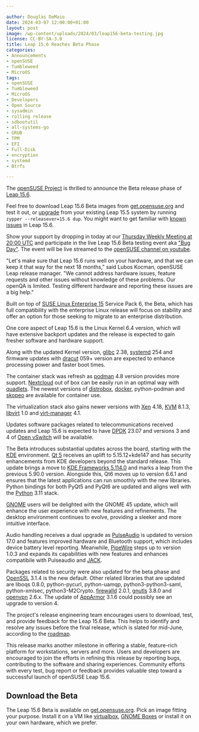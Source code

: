 ```yaml
---

author: Douglas DeMaio
date: 2024-03-07 12:00:00+01:00
layout: post
image: /wp-content/uploads/2024/03/leap156-beta-testing.jpg
license: CC-BY-SA-3.0
title: Leap 15.6 Reaches Beta Phase
categories:
- Announcements
- openSUSE
- Tumbleweed
- MicroOS
tags:
- openSUSE
- Tumbleweed
- MicroOS
- Developers
- Open Source
- sysadmin
- rolling release
- sdbootutil
- all-systems-go
- GRUB
- TPM
- EFI
- Full-Disk
- encryption
- systemd
- Btrfs

---
```


The [openSUSE Project](https://www.opensuse.org/) is thrilled to announce the Beta release phase of [Leap 15.6](https://get.opensuse.org/leap/15.6/). 

Feel free to download Leap 15.6 Beta images from [get.opensuse.org](https://get.opensuse.org/leap/15.6/) and test it out, or [upgrade](https://en.opensuse.org/SDB:System_upgrade) from your existing Leap 15.5 system by running `zypper --releasever=15.6 dup`. You might want to get familiar with [known issues](https://en.opensuse.org/openSUSE:Known_bugs_15.6) in Leap 15.6.

Show your support by dropping in today at our [Thursday Weekly Meeting at 20:00 UTC](https://calendar.opensuse.org/teams/marketing/events/thursday_weekly_meeting) and participate in the live Leap 15.6 Beta testing event aka ["Bug Day"](https://en.opensuse.org/openSUSE:Bug_Day#March_7th%3A_Leap_15.6_Beta). The event will be live streamed to the [openSUSE channel on youtube](https://www.youtube.com/user/opensusetv).

"Let's make sure that Leap 15.6 runs well on your hardware, and that we can keep it that way for the next 18 months," said Lubos Kocman, openSUSE Leap release manager. "We cannot address hardware issues, feature requests and other issues without knowledge of these problems. Our openQA is limited. Testing different hardware and reporting these issues are a big help."

Built on top of [SUSE Linux Enterprise 15](https://www.suse.com/c/suse-linux-enterprise-15-is-generally-available/) Service Pack 6, the Beta, which has full compatibility with the enterprise Linux release will focus on stability and offer an option for those seeking to migrate to an enterprise distribution.

One core aspect of Leap 15.6 is the Linux Kernel 6.4 version, which will have extensive backport updates and the release is expected to gain fresher software and hardware support.

Along with the updated Kernel version, [glibc](https://www.gnu.org/software/libc/) 2.38, [systemd](https://freedesktop.org/wiki/Software/systemd/) 254 and firmware updates with [dracut](https://dracut.wiki.kernel.org/index.php/Main_Page) 059+ version are expected to enhance processing power and faster boot times.

The container stack was refresh as [podman](https://podman.io/) 4.8 version provides more support. [Nextcloud](https://nextcloud.com/) out of box can be easily run in an optimal way with [quadlets](https://github.com/containers/quadlet). The newest versions of [distrobox](https://github.com/89luca89/distrobox), [docker](https://www.docker.com/), python-podman and [skopeo](https://github.com/containers/skopeo) are available for container use. 

The virtualization stack also gains newer versions with [Xen](https://xenproject.org/) 4.18, [KVM](https://www.linux-kvm.org/page/Main_Page) 8.1.3, [libvirt](https://libvirt.org)  1.0 and [virt-manager](https://virt-manager.org/download/) 4.1.

Updates software packages related to telecommunications received updates and Leap 15.6 is expected to have [DPDK](https://git.dpdk.org/) 23.07 and versions 3 and 4 of [Open vSwitch](https://www.openvswitch.org/) will be available.

The Beta introduces substantial updates across the board, starting with the [KDE](https://kde.org) environment. [Qt 5](https://www.qt.io/product/qt5) receives an uplift to 5.15.12+kde147 and has security enhancements from KDE developers beyond the standard release. This update brings a move to [KDE Frameworks 5.114.0](https://kde.org/announcements/frameworks/5/5.114.0/) and marks a leap from the previous 5.90.0 version. Alongside this, Qt6 moves up to version 6.6.1 and ensures that the latest applications can run smoothly with the new libraries. Python bindings for both PyQt5 and PyQt6 are updated and aligns well with the [Python](https://www.python.org/) 3.11 stack.

[GNOME](https://www.gnome.org/) users will be delighted with the GNOME 45 update, which will enhance the user experience with new features and refinements. The desktop environment continues to evolve, providing a sleeker and more intuitive interface.

Audio handling receives a dual upgrade as [PulseAudio](https://www.freedesktop.org/wiki/Software/PulseAudio/) is updated to version 17.0 and features improved hardware and Bluetooth support, which includes device battery level reporting. Meanwhile, [PipeWire](https://pipewire.org/) steps up to version 1.0.3 and expands its capabilities with new features and enhances compatibile with Pulseaudio and [JACK](https://jackaudio.org/).

Packages related to security were also updated for the beta phase and [OpenSSL](https://www.openssl.org/) 3.1.4 is the new default. Other related libraries that are updated are liboqs 0.8.0, python-pycurl, python-uamqp, python3-python3-saml, python-xmlsec, python3-M2Crypto. [firewalld](https://firewalld.org/) 2.0.1, [gnutls](https://www.gnutls.org/) 3.8.0 and [openvpn](https://openvpn.net/) 2.6.x. The update of [AppArmor](https://apparmor.net/) 3.1.6 could possibly see an upgrade to version 4. 

The project's release engineering team encourages users to download, test, and provide feedback for the Leap 15.6 Beta. This helps to identify and resolve any issues before the final release, which is slated for mid-June, according to the [roadmap](https://en.opensuse.org/openSUSE:Roadmap).

 This release marks another milestone in offering a stable, feature-rich platform for workstations, servers and more. Users and developers are encouraged to join the efforts in refining this release by reporting bugs, contributing to the software and sharing experiences. Community efforts with every test, bug report or feedback provides valuable step toward a successful launch of openSUSE Leap 15.6.

## Download the Beta

The Leap 15.6 Beta is available on [get.opensuse.org](https://get.opensuse.org/testing). Pick an image fitting your purpose. Install it on a VM like [virtualbox](https://www.virtualbox.org), [GNOME Boxes](https://wiki.gnome.org/Apps/Boxes) or install it on your own hardware, which we prefer.

<meta name="openSUSE, Tumbleweed, Developers, sysadmin, user, Open Source, rolling release, tpm, full-disk, encryption, MicroOS, grub, qemu, btrfs" content="HTML,CSS,XML,JavaScript">


